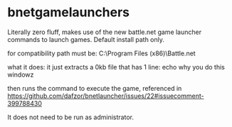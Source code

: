# bnetgamelaunchers
Literally zero fluff, makes use of the new battle.net game launcher commands to launch games. Default install path only.

for compatibility path must be: C:\Program Files (x86)\Battle.net

what it does: it just extracts a 0kb file that has 1 line: 
echo why you do this windowz

then runs the command to execute the game, referenced in https://github.com/dafzor/bnetlauncher/issues/22#issuecomment-399788430 

It does not need to be run as administrator.
